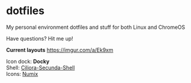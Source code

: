 # dotfiles
<p>My personal environment dotfiles and stuff for both Linux and ChromeOS</br><p>Have questions? Hit me up!

<b>Current layouts</b>
<url>https://imgur.com/a/Ek9xm</url>

Icon dock: <b>Docky</b></br>
Shell: <a href="http://gnome-look.org/content/show.php/Ciliora-Secunda-Shell?content=167915">Ciliora-Secunda-Shell</a></br>
Icons: <a href="https://numixproject.org/">Numix</a>

